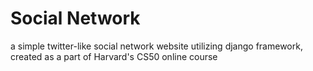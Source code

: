 # Social Network
a simple twitter-like social network website utilizing django framework, created as a part of Harvard's CS50 online course
